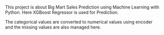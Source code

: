 This project is about Big Mart Sales Prediction using Machine Learning with Python. Here XGBoost Regressor is used for Prediction.

The categorical values are converted to numerical values using encoder and the missing values are also managed here. 

